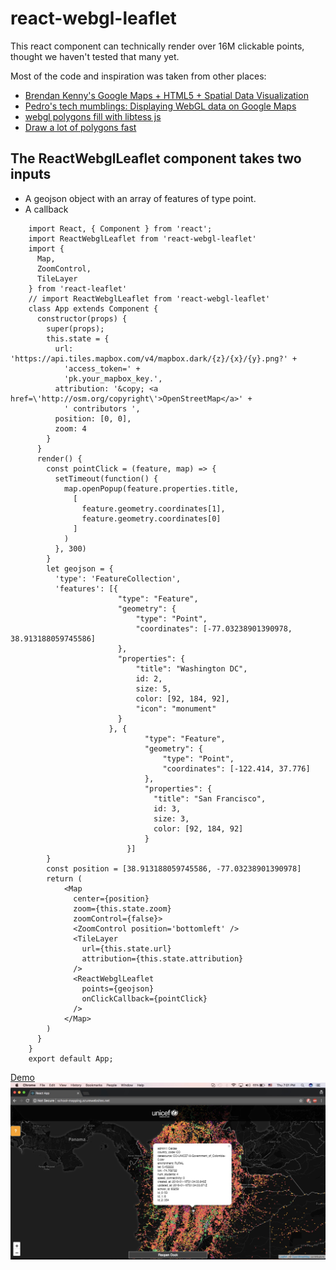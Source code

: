 # react-webgl-leaflet

This react component can technically render over 16M clickable points, thought we haven't tested that many yet.

Most of the code and inspiration was taken from other places:
- [Brendan Kenny's Google Maps + HTML5 + Spatial Data Visualization](https://www.youtube.com/watch?v=aZJnI6hxr-c)
- [Pedro's tech mumblings: Displaying WebGL data on Google Maps](http://build-failed.blogspot.com/2013/02/displaying-webgl-data-on-google-maps.html)
- [webgl polygons fill with libtess js](https://blog.sumbera.com/2014/07/28/webgl-polygons-fill-with-libtess-js/)
- [Draw a lot of polygons fast](https://github.com/sniok/react-leaflet-webgl)


## The ReactWebglLeaflet component takes two inputs
- A geojson object with an array of features of type point.
- A callback 
````
    import React, { Component } from 'react';
    import ReactWebglLeaflet from 'react-webgl-leaflet'
    import {
      Map,
      ZoomControl,
      TileLayer
    } from 'react-leaflet'
    // import ReactWebglLeaflet from 'react-webgl-leaflet'
    class App extends Component {
      constructor(props) {
        super(props);
        this.state = {
          url: 'https://api.tiles.mapbox.com/v4/mapbox.dark/{z}/{x}/{y}.png?' +
            'access_token=' +
            'pk.your_mapbox_key.',
          attribution: '&copy; <a href=\'http://osm.org/copyright\'>OpenStreetMap</a>' +
            ' contributors ',
          position: [0, 0],
          zoom: 4
        }
      }
      render() {
        const pointClick = (feature, map) => {
          setTimeout(function() {
            map.openPopup(feature.properties.title,
              [
                feature.geometry.coordinates[1],
                feature.geometry.coordinates[0]
              ]
            )
          }, 300)
        }
        let geojson = {
          'type': 'FeatureCollection',
          'features': [{
                        "type": "Feature",
                        "geometry": {
                            "type": "Point",
                            "coordinates": [-77.03238901390978, 38.913188059745586]
                        },
                        "properties": {
                            "title": "Washington DC",
                            id: 2,
                            size: 5,
                            color: [92, 184, 92],
                            "icon": "monument"
                        }
                      }, {
                              "type": "Feature",
                              "geometry": {
                                  "type": "Point",
                                  "coordinates": [-122.414, 37.776]
                              },
                              "properties": {
                                "title": "San Francisco",
                                id: 3,
                                size: 3,
                                color: [92, 184, 92]
                              }
                          }]
        }
        const position = [38.913188059745586, -77.03238901390978]
        return (
            <Map
              center={position}
              zoom={this.state.zoom}
              zoomControl={false}>
              <ZoomControl position='bottomleft' />
              <TileLayer
                url={this.state.url}
                attribution={this.state.attribution}
              />
              <ReactWebglLeaflet
                points={geojson}
                onClickCallback={pointClick}
              />
            </Map>
        )
      }
    }
    export default App;
````
[Demo](http://school-mapping.azurewebsites.net)
![sample](./webgl-clickable-points.jpeg)

